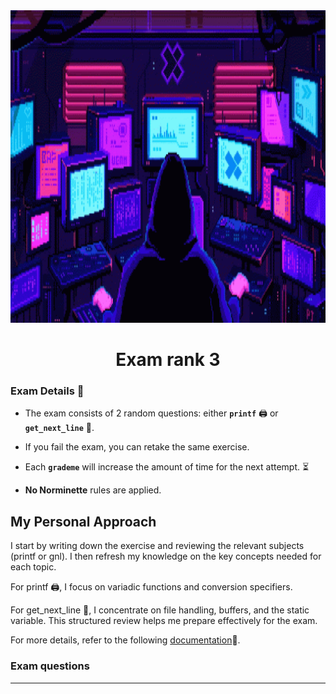 
<img src="../../Wallpaper/pixels-neon.gif" alt="pixels neon" width="1000" height="500">


<div align="center">
  <h1>Exam rank 3</h1>
</div>



### Exam Details 🧐

- The exam consists of 2 random questions: either **`printf`** 🖨️ or **`get_next_line`** 📝.

- If you fail the exam, you can retake the same exercise. 

- Each **`grademe`** will increase the amount of time for the next attempt. ⏳

- **No Norminette** rules are applied.


## My Personal Approach

I start by writing down the exercise and reviewing the relevant subjects (printf or gnl). I then refresh my knowledge on the key concepts needed for each topic. 

For printf 🖨️, I focus on variadic functions and conversion specifiers. 


For get_next_line 📝, I concentrate on file handling, buffers, and the static variable. This structured review helps me prepare effectively for the exam.

For more details, refer to the following [documentation](https://github.com/DevAwizard/Exams_42/tree/main/.github/Exam_rank_3/My_personal_approach)📄.



### Exam questions







---
